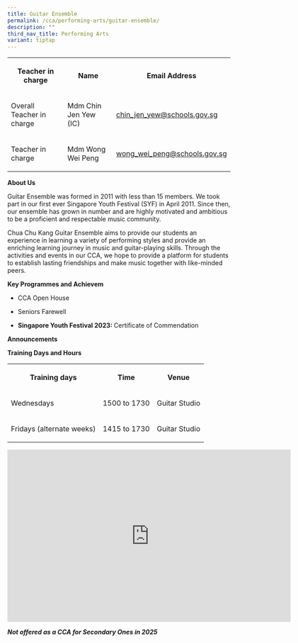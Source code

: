 ```yaml
---
title: Guitar Ensemble
permalink: /cca/performing-arts/guitar-ensemble/
description: ""
third_nav_title: Performing Arts
variant: tiptap
---
```

<table style="minWidth: 75px">
<colgroup>
<col>
<col>
<col>
</colgroup>
<tbody>
<tr>
<th rowspan="1" colspan="1">
<p>Teacher in charge</p>
</th>
<th rowspan="1" colspan="1">
<p>Name</p>
</th>
<th rowspan="1" colspan="1">
<p>Email Address</p>
</th>
</tr>
<tr>
<td rowspan="1" colspan="1">
<p>Overall Teacher in charge</p>
</td>
<td rowspan="1" colspan="1">
<p>Mdm Chin Jen Yew (IC)</p>
</td>
<td rowspan="1" colspan="1">
<p><a href="mailto:chin_jen_yew@schools.gov.sg" rel="noopener noreferrer nofollow" target="_blank">chin_jen_yew@schools.gov.sg</a>
</p>
</td>
</tr>
<tr>
<td rowspan="1" colspan="1">
<p>Teacher in charge</p>
</td>
<td rowspan="1" colspan="1">
<p>Mdm Wong Wei Peng</p>
</td>
<td rowspan="1" colspan="1">
<p><a href="mailto:wong_wei_peng@schools.gov.sg" rel="noopener noreferrer nofollow" target="_blank">wong_wei_peng@schools.gov.sg</a>
</p>
</td>
</tr>
</tbody>
</table>
<p><strong>About Us</strong>
</p>
<p>Guitar Ensemble was formed in 2011 with less than 15 members. We took
part in our first ever Singapore Youth Festival (SYF) in April 2011. Since
then, our ensemble has grown in number and are highly motivated and ambitious
to be a proficient and respectable music community.</p>
<p>Chua Chu Kang Guitar Ensemble aims to provide our students an experience
in learning a variety of performing styles and provide an enriching learning
journey in music and guitar-playing skills. Through the activities and
events in our CCA, we hope to provide a platform for students to establish
lasting friendships and make music together with like-minded peers.</p>
<p><strong>Key Programmes and Achievem</strong>
</p>
<ul data-tight="true" class="tight">
<li>
<p>CCA Open House</p>
</li>
<li>
<p>Seniors Farewell</p>
</li>
<li>
<p><strong>Singapore Youth Festival 2023: </strong>Certificate of Commendation</p>
</li>
</ul>
<p><strong>Announcements</strong>
</p>
<p><strong>Training Days and Hours</strong>
</p>
<table style="minWidth: 75px">
<colgroup>
<col>
<col>
<col>
</colgroup>
<tbody>
<tr>
<th rowspan="1" colspan="1">
<p>Training days</p>
</th>
<th rowspan="1" colspan="1">
<p>Time</p>
</th>
<th rowspan="1" colspan="1">
<p>Venue</p>
</th>
</tr>
<tr>
<td rowspan="1" colspan="1">
<p>Wednesdays</p>
</td>
<td rowspan="1" colspan="1">
<p>1500 to 1730</p>
</td>
<td rowspan="1" colspan="1">
<p>Guitar Studio</p>
</td>
</tr>
<tr>
<td rowspan="1" colspan="1">
<p>Fridays (alternate weeks)</p>
</td>
<td rowspan="1" colspan="1">
<p>1415 to 1730</p>
</td>
<td rowspan="1" colspan="1">
<p>Guitar Studio</p>
</td>
</tr>
</tbody>
</table>
<div class="iframe-wrapper">
<iframe height="389" width="640" allowfullscreen="true" frameborder="0" src="https://docs.google.com/presentation/d/e/2PACX-1vTGyr4cmF8PqC5Um-zZCJ1prHiwr594_naVpxcSEvrblVHHMQWRr3WaWDqn1k2Xpg/embed?start=false&amp;loop=false&amp;delayms=3000"></iframe>
</div>
<p><strong><em>Not offered as a CCA for Secondary Ones in 2025</em></strong>
</p>